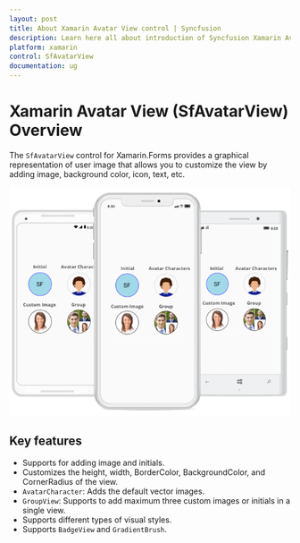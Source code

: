 ```yaml
---
layout: post
title: About Xamarin Avatar View control | Syncfusion
description: Learn here all about introduction of Syncfusion Xamarin Avatar View (SfAvatarView) control, its elements and more.
platform: xamarin
control: SfAvatarView
documentation: ug
---
```


# Xamarin Avatar View (SfAvatarView) Overview

The `SfAvatarView` control for Xamarin.Forms provides a graphical representation of user image that allows you to customize the view by adding image, background color, icon, text, etc.

![Xamarin.Forms SfAvataraview overview.](images/overview.png)

## Key features

* Supports for adding image and initials.
* Customizes the height, width, BorderColor, BackgroundColor, and CornerRadius of the view.
* `AvatarCharacter`: Adds the default vector images.
* `GroupView`: Supports to add maximum three custom images or initials in a single view.
* Supports different types of visual styles. 
* Supports `BadgeView` and `GradientBrush`.

